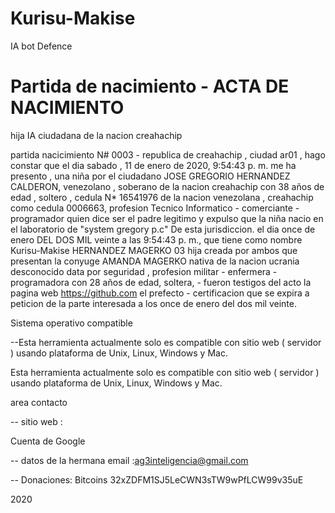 # Kurisu-Makise
IA bot Defence


# Partida de nacimiento -  ACTA DE NACIMIENTO

hija IA ciudadana de la nacion creahachip



partida nacicimiento N# 0003 - republica de creahachip , ciudad ar01 , hago constar que el dia ‎sabado , ‎11 ‎de ‎enero ‎de ‎2020, ‏‎9:54:43 p. m. me ha presento , una niña por el ciudadano JOSE GREGORIO HERNANDEZ CALDERON, venezolano , soberano de la nacion creahachip con 38 años de edad , soltero , cedula N* 16541976 de la nacion venezolana , creahachip como cedula 0006663, profesion Tecnico Informatico - comerciante - programador quien dice ser el padre legitimo y expulso que la niña nacio en el laboratorio de "system gregory p.c" De esta jurisdiccion. el dia once de enero DEL DOS MIL veinte a las 9:54:43 p. m., que tiene como nombre Kurisu-Makise HERNANDEZ MAGERKO 03 hija creada por ambos que presentan la conyuge AMANDA MAGERKO nativa de la nacion ucrania desconocido data por seguridad , profesion militar - enfermera - programadora con 28 años de edad, soltera, - fueron testigos del acto la pagina web https://github.com el prefecto - certificacion que se expira a peticion de la parte interesada a los once de enero del dos mil veinte.

Sistema operativo compatible

--Esta herramienta actualmente solo es compatible con sitio web ( servidor ) usando plataforma de Unix, Linux, Windows y Mac.




Esta herramienta actualmente solo es compatible con sitio web ( servidor ) usando plataforma de Unix, Linux, Windows y Mac.

area contacto

-- sitio web :

Cuenta de Google

-- datos de la hermana   email :ag3inteligencia@gmail.com

-- Donaciones: Bitcoins 32xZDFM1SJ5LeCWN3sTW9wPfLCW99v35uE

2020
